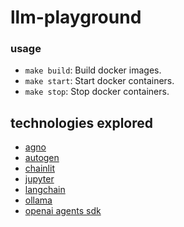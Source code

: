 # llm-playground

### usage
- `make build`: Build docker images.
- `make start`: Start docker containers.
- `make stop`: Stop docker containers.

## technologies explored
- [agno](https://github.com/agno-agi/agno)
- [autogen](https://github.com/microsoft/autogen)
- [chainlit](https://github.com/Chainlit/chainlit)
- [jupyter](https://github.com/jupyter/notebook)
- [langchain](https://github.com/langchain-ai/langchain)
- [ollama](https://github.com/ollama/ollama)
- [openai agents sdk](https://github.com/openai/openai-agents-python)
